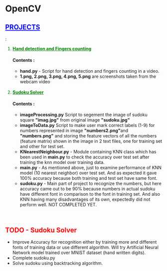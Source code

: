 # OpenCV


<h2 style="color: blue"><u>PROJECTS</u></h2> :

<ol>
<li style="color: green"><b><u>Hand detection and Fingers counting</u></b></li>
<h4><b>Contents :</b></h4>
<ul>
<li><b>hand.py</b> - Script for hand detection and fingers counting in a video.</li>
<li><b>1.png, 2.png, 3.png, 4.png, 5.png</b> are screenshots taken from the webcam video</li>
</ul>
<br/>
<li style="color: green"><b><u>Sudoku Solver</u></b></li>
<h4><b>Contents :</b></h4>
<ul>
<li><b>imageProcessing.py</b> Script to segement the image of sudoku square <b>"imag.jpg"</b> from original image <b>"sudoku.jpg"</b></li>
<li><b>imageToData.py</b> Script to make user mark correct labels (1-9) for numbers represented in image <b>"numbers2.png"</b>and <b>"numbers.png"</b> and storing the feature vectors of all the numbers (feature matrix) shown in the image in 2 text files, one for training set and other for test set.</li>
<li><b>KNearestNeighbour.py</b> - Module containing KNN class which has been used in <b>main.py</b> to check the accuracy over test set after training the knn model over training data.</li>
<li><b>main.py</b> - As mentioned above, just to examine performance of KNN model (10 nearest neighbor) over test set. And as expected it gave 100% accuracy because both training and test set have same font.</li>
<li><b>sudoku.py</b> - Main part of project to recognize the numbers, but here accuracy came out to be 90% because numbers in actual sudoku have different font in comparison to the font in training set. And also KNN having many disadvantages of its own, expectedly did not perform well. NOT COMPLETED YET.</li>
</ul>
</ol>

<br/>
<h2 style="color: red">TODO - Sudoku Solver</h2>

<ul>
<li>Improve Accuracy for recognition either by training more and different fonts of training data or use different algorithm. Will try Artificial Neural Network model trained over MNIST dataset (hand written digits).</li>
<li>Complete sudoku.py</li>
<li>Solve sudoku using backtracking algorithm.</li>
</ul>


